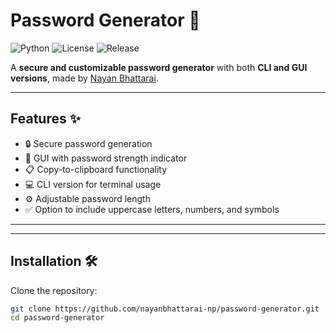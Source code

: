 # Password Generator 🔐

<img src="https://img.shields.io/badge/Python-3.10-blue" alt="Python"> <img src="https://img.shields.io/badge/License-MIT-green" alt="License"> <img src="https://img.shields.io/badge/Release-v1.0.0-orange" alt="Release">




A **secure and customizable password generator** with both **CLI and GUI versions**, made by [Nayan Bhattarai](https://nayanbhattarai.info.np).

---

## Features ✨
- 🔒 Secure password generation  
- 🎨 GUI with password strength indicator  
- 📋 Copy-to-clipboard functionality  
- 💻 CLI version for terminal usage  
- ⚙️ Adjustable password length  
- ✅ Option to include uppercase letters, numbers, and symbols  

---



---

## Installation 🛠️

Clone the repository:

```bash
git clone https://github.com/nayanbhattarai-np/password-generator.git
cd password-generator
